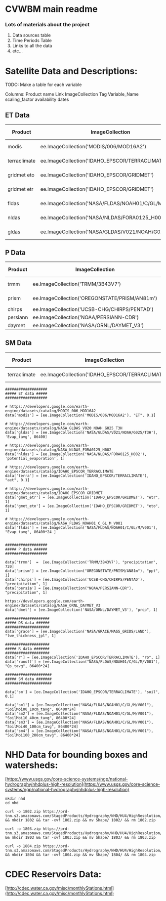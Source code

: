 # CVWBM main readme


### Lots of materials about the project
1. Data sources table
2. Time Periods Table
3. Links to all the data
4. etc...


# Satellite Data and Descriptions: 
TODO: Make a table for each variable 

Columns: 
Product name
Link
ImageCollection Tag
Variable_Name
scaling_factor
availability dates 

## ET Data

|Product   			| ImageCollection 									| Var Name  	| Scaling Factor   	|   Availability	|   URL		|
|---				|---												|---			|---				|---				|---		|		
| modis   			| ee.ImageCollection('MODIS/006/MOD16A2') 			| "ET"  		|0.1   				|   2001 - Present	| []()  	|
| terraclimate  	| ee.ImageCollection('IDAHO_EPSCOR/TERRACLIMATE')  	| "aet"  		|0.1  				|   1980 - Present	| []		|	
| gridmet eto 		| ee.ImageCollection('IDAHO_EPSCOR/GRIDMET')	  	| "eto"		  	|1				   	|   1980 - Present	| [] 		|
| gridmet etr 		| ee.ImageCollection('IDAHO_EPSCOR/GRIDMET')	  	| "etr"		  	|1				   	|   1980 - Present	| []		|
| fldas 	| ee.ImageCollection('NASA/FLDAS/NOAH01/C/GL/M/V001')   	| "Evap_tavg"  	|86400  			|   1980 - Present	| []		|
| nldas  	| ee.ImageCollection('NASA/NLDAS/FORA0125_H002')  	|'potential_evaporation'|1		   			|   1980 - Present	| []		|
| gldas  	| ee.ImageCollection('NASA/GLDAS/V021/NOAH/G025/T3H' 		| "Evap_tavg"  	|86400  		  	|   1980 - Present	| []		|


## P Data

|Product   			| ImageCollection 									| Var Name  		| Scaling Factor   	|   Availability	|
|---				|---												|---				|---				|---				|
| trmm   			| ee.ImageCollection('TRMM/3B43V7')					| "precipitation"  	|720  				| 2000 - Present  	|
| prism  			| ee.ImageCollection('OREGONSTATE/PRISM/AN81m')  	| "ppt"  			|1  				| 1980 - Present 	|
| chirps 			| ee.ImageCollection('UCSB-CHG/CHIRPS/PENTAD')	  	| "precipitation"	|1				   	|   				|
| persiann			| ee.ImageCollection('NOAA/PERSIANN-CDR')	  		| "precipitation"	|1				   	|   				|
| daymet 			| ee.ImageCollection('NASA/ORNL/DAYMET_V3')   		| "prcp"  			|1  				|   				|


## SM Data

Product   			| ImageCollection 									| Var Name  		| Scaling Factor   	|   Availability	| URL
|---				|---												|---				|---				|---				|---
| terraclimate   	| ee.ImageCollection('IDAHO_EPSCOR/TERRACLIMATE')  	| "soil"  			|0.1  				|   1980 - Present	| []		|	



```
###################
##### ET data #####
###################

# https://developers.google.com/earth-engine/datasets/catalog/MODIS_006_MOD16A2
data['modis'] = [ee.ImageCollection('MODIS/006/MOD16A2'), "ET", 0.1]

# https://developers.google.com/earth-engine/datasets/catalog/NASA_GLDAS_V020_NOAH_G025_T3H
data['gldas'] = [ee.ImageCollection('NASA/GLDAS/V021/NOAH/G025/T3H'), 'Evap_tavg', 86400]

# https://developers.google.com/earth-engine/datasets/catalog/NASA_NLDAS_FORA0125_H002
data['nldas'] = [ee.ImageCollection('NASA/NLDAS/FORA0125_H002'), 'potential_evaporation', 1]

# https://developers.google.com/earth-engine/datasets/catalog/IDAHO_EPSCOR_TERRACLIMATE
data['terra'] = [ee.ImageCollection('IDAHO_EPSCOR/TERRACLIMATE'), "aet", 0.1]

# https://developers.google.com/earth-engine/datasets/catalog/IDAHO_EPSCOR_GRIDMET
data['gmet_etr'] = [ee.ImageCollection('IDAHO_EPSCOR/GRIDMET'), "etr", 1]
data['gmet_eto'] = [ee.ImageCollection('IDAHO_EPSCOR/GRIDMET'), "eto", 1]

# https://developers.google.com/earth-engine/datasets/catalog/NASA_FLDAS_NOAH01_C_GL_M_V001
data['fldas'] = [ee.ImageCollection('NASA/FLDAS/NOAH01/C/GL/M/V001'), "Evap_tavg", 86400*24 ]


###################
##### P data ######
###################

data['trmm']  =  [ee.ImageCollection('TRMM/3B43V7'), "precipitation", 720]
data['prism'] = [ee.ImageCollection("OREGONSTATE/PRISM/AN81m"), "ppt", 1]
data['chirps'] = [ee.ImageCollection('UCSB-CHG/CHIRPS/PENTAD'), "precipitation", 1]
data['persia'] = [ee.ImageCollection("NOAA/PERSIANN-CDR"), "precipitation", 1]

https://developers.google.com/earth-engine/datasets/catalog/NASA_ORNL_DAYMET_V3
data['dmet'] = [ee.ImageCollection('NASA/ORNL/DAYMET_V3'), "prcp", 1]

####################
##### DS data ######
####################
data['grace'] = [ee.ImageCollection('NASA/GRACE/MASS_GRIDS/LAND'), "lwe_thickness_jpl", 1]

####################
##### R data #######
####################
data['r'] = [ee.ImageCollection('IDAHO_EPSCOR/TERRACLIMATE'), "ro", 1]
data['runoff'] = [ee.ImageCollection("NASA/FLDAS/NOAH01/C/GL/M/V001"), "Qs_tavg", 86400*24]

#####################
##### SM data #######
#####################

data['sm'] = [ee.ImageCollection('IDAHO_EPSCOR/TERRACLIMATE'), "soil", 0.1]

data['sm1'] = [ee.ImageCollection("NASA/FLDAS/NOAH01/C/GL/M/V001"), "SoilMoi00_10cm_tavg", 86400*24]
data['sm2'] = [ee.ImageCollection("NASA/FLDAS/NOAH01/C/GL/M/V001"), "SoilMoi10_40cm_tavg", 86400*24]
data['sm3'] = [ee.ImageCollection("NASA/FLDAS/NOAH01/C/GL/M/V001"), "SoilMoi40_100cm_tavg", 86400*24]
data['sm4'] = [ee.ImageCollection("NASA/FLDAS/NOAH01/C/GL/M/V001"), "SoilMoi100_200cm_tavg", 86400*24]
```

# NHD Data for bounding boxes and watersheds: 
[https://www.usgs.gov/core-science-systems/ngp/national-hydrography/nhdplus-high-resolution](https://www.usgs.gov/core-science-systems/ngp/national-hydrography/nhdplus-high-resolution)
```
mkdir nhd
cd nhd

curl -o 1802.zip https://prd-tnm.s3.amazonaws.com/StagedProducts/Hydrography/NHD/HU4/HighResolution/Shape/NHD_H_1802_HU4_Shape.zip && mkdir 1802 && tar -xvf 1802.zip && mv Shape/ 1802/ && rm 1802.zip

curl -o 1803.zip https://prd-tnm.s3.amazonaws.com/StagedProducts/Hydrography/NHD/HU4/HighResolution/Shape/NHD_H_1803_HU4_Shape.zip && mkdir 1803 && tar -xvf 1803.zip && mv Shape/ 1803/ && rm 1803.zip

curl -o 1804.zip https://prd-tnm.s3.amazonaws.com/StagedProducts/Hydrography/NHD/HU4/HighResolution/Shape/NHD_H_1804_HU4_Shape.zip && mkdir 1804 && tar -xvf 1804.zip && mv Shape/ 1804/ && rm 1804.zip

```

# CDEC Reservoirs Data: 
[http://cdec.water.ca.gov/misc/monthlyStations.html](http://cdec.water.ca.gov/misc/monthlyStations.html) 

